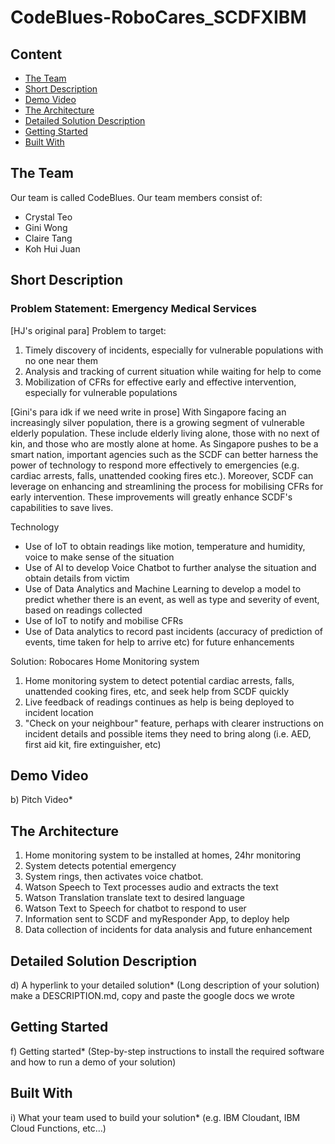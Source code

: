 # CodeBlues-RoboCares_SCDFXIBM

## Content
- [The Team](#the-team)
- [Short Description](#short-description)
- [Demo Video](#demo-video)
- [The Architecture](#the-architecture)
- [Detailed Solution Description](#detailed-solution-description)
- [Getting Started](#getting-started)
- [Built With](#built-with)

## The Team
Our team is called CodeBlues.
Our team members consist of:
- Crystal Teo
- Gini Wong 
- Claire Tang
- Koh Hui Juan

## Short Description
### Problem Statement: Emergency Medical Services
[HJ's original para] Problem to target:
1. Timely discovery of incidents, especially for vulnerable populations with no one near them
2. Analysis and tracking of current situation while waiting for help to come
3. Mobilization of CFRs for effective early and effective intervention, especially for vulnerable populations

[Gini's para idk if we need write in prose]
With Singapore facing an increasingly silver population, there is a growing segment of vulnerable elderly population. These include elderly living alone, those with no next of kin, and those who are mostly alone at home. As Singapore pushes to be a smart nation, important agencies such as the SCDF can better harness the power of technology to respond more effectively to emergencies (e.g. cardiac arrests, falls, unattended cooking fires etc.). Moreover, SCDF can leverage on enhancing and streamlining the process for mobilising CFRs for early intervention. These improvements will greatly enhance SCDF's capabilities to save lives.    


Technology
- Use of IoT to obtain readings like motion, temperature and humidity, voice to make sense of the situation
- Use of AI to develop Voice Chatbot to further analyse the situation and obtain details from victim
- Use of Data Analytics and Machine Learning to develop a model to predict whether there is an event, as well as type and severity of event, based on readings collected
- Use of IoT to notify and mobilise CFRs
- Use of Data analytics to record past incidents (accuracy of prediction of events, time taken for help to arrive etc) for future enhancements

Solution: Robocares Home Monitoring system
1. Home monitoring system to detect potential cardiac arrests, falls, unattended cooking fires, etc, and seek help from SCDF quickly
2. Live feedback of readings continues as help is being deployed to incident location
3. "Check on your neighbour" feature, perhaps with clearer instructions on incident details and possible items they need to bring along (i.e. AED, first aid kit, fire extinguisher, etc)

## Demo Video
b) Pitch Video*

## The Architecture
1. Home monitoring system to be installed at homes, 24hr monitoring
2. System detects potential emergency
3. System rings, then activates voice chatbot.
4. Watson Speech to Text processes audio and extracts the text
5. Watson Translation translate text to desired language
6. Watson Text to Speech for chatbot to respond to user
7. Information sent to SCDF and myResponder App, to deploy help
8. Data collection of incidents for data analysis and future enhancement

## Detailed Solution Description
d) A hyperlink to your detailed solution* (Long description of your solution)
make a DESCRIPTION.md, copy and paste the google docs we wrote

## Getting Started
f) Getting started* (Step-by-step instructions to install the required software and how
to run a demo of your solution)

## Built With
i) What your team used to build your solution* (e.g. IBM Cloudant, IBM Cloud Functions, etc…)

